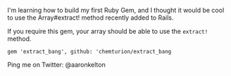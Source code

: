 I'm learning how to build my first Ruby Gem, and I thought it would be cool to use the Array#extract! method recently added to Rails.

If you require this gem, your array should be able to use the `extract!` method.

```
gem 'extract_bang', github: 'chemturion/extract_bang
```

Ping me on Twitter: @aaronkelton
